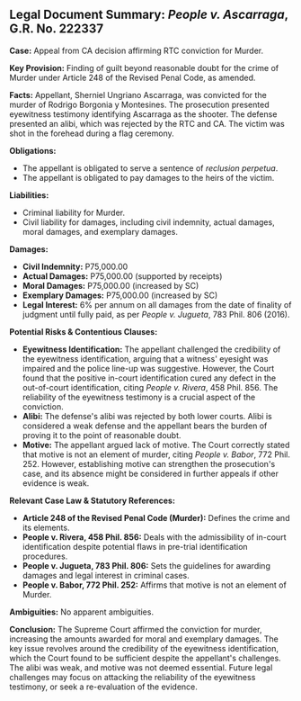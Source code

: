 ## Legal Document Summary: *People v. Ascarraga*, G.R. No. 222337

**Case:** Appeal from CA decision affirming RTC conviction for Murder.

**Key Provision:** Finding of guilt beyond reasonable doubt for the crime of Murder under Article 248 of the Revised Penal Code, as amended.

**Facts:** Appellant, Sherniel Ungriano Ascarraga, was convicted for the murder of Rodrigo Borgonia y Montesines. The prosecution presented eyewitness testimony identifying Ascarraga as the shooter. The defense presented an alibi, which was rejected by the RTC and CA. The victim was shot in the forehead during a flag ceremony.

**Obligations:**

*   The appellant is obligated to serve a sentence of *reclusion perpetua*.
*   The appellant is obligated to pay damages to the heirs of the victim.

**Liabilities:**

*   Criminal liability for Murder.
*   Civil liability for damages, including civil indemnity, actual damages, moral damages, and exemplary damages.

**Damages:**

*   **Civil Indemnity:** P75,000.00
*   **Actual Damages:** P75,000.00 (supported by receipts)
*   **Moral Damages:** P75,000.00 (increased by SC)
*   **Exemplary Damages:** P75,000.00 (increased by SC)
*   **Legal Interest:** 6% per annum on all damages from the date of finality of judgment until fully paid, as per *People v. Jugueta*, 783 Phil. 806 (2016).

**Potential Risks & Contentious Clauses:**

*   **Eyewitness Identification:**  The appellant challenged the credibility of the eyewitness identification, arguing that a witness' eyesight was impaired and the police line-up was suggestive. However, the Court found that the positive in-court identification cured any defect in the out-of-court identification, citing *People v. Rivera*, 458 Phil. 856. The reliability of the eyewitness testimony is a crucial aspect of the conviction.
*   **Alibi:** The defense's alibi was rejected by both lower courts.  Alibi is considered a weak defense and the appellant bears the burden of proving it to the point of reasonable doubt.
*   **Motive:** The appellant argued lack of motive. The Court correctly stated that motive is not an element of murder, citing *People v. Babor*, 772 Phil. 252. However, establishing motive can strengthen the prosecution's case, and its absence might be considered in further appeals if other evidence is weak.

**Relevant Case Law & Statutory References:**

*   **Article 248 of the Revised Penal Code (Murder):** Defines the crime and its elements.
*   **People v. Rivera, 458 Phil. 856:** Deals with the admissibility of in-court identification despite potential flaws in pre-trial identification procedures.
*   **People v. Jugueta, 783 Phil. 806:**  Sets the guidelines for awarding damages and legal interest in criminal cases.
*   **People v. Babor, 772 Phil. 252:**  Affirms that motive is not an element of Murder.

**Ambiguities:** No apparent ambiguities.

**Conclusion:** The Supreme Court affirmed the conviction for murder, increasing the amounts awarded for moral and exemplary damages. The key issue revolves around the credibility of the eyewitness identification, which the Court found to be sufficient despite the appellant's challenges. The alibi was weak, and motive was not deemed essential. Future legal challenges may focus on attacking the reliability of the eyewitness testimony, or seek a re-evaluation of the evidence.
